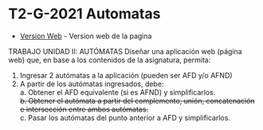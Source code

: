 # T2-G-2021 Automatas
* [Version Web](https://t2-g-2021-grafos.netlify.app/) - Version web de la pagina

TRABAJO UNIDAD II: AUTÓMATAS 
Diseñar una aplicación web (página web) que, en base a los contenidos de la asignatura, permita: 
1. Ingresar 2 autómatas a la aplicación (pueden ser AFD y/o AFND) 
2. A partir de los autómatas ingresados, debe: <br/>
a. Obtener el AFD equivalente (si es AFND) y simplificarlos. <br/>
~~b. Obtener el autómata a partir del complemento, unión, concatenación e intersección entre  ambos autómatas.~~<br/>
c. Pasar los autómatas del punto anterior a AFD y simplificarlos. 
